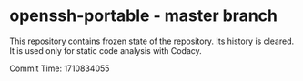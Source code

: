 # openssh-portable - master branch

This repository contains frozen state of the repository.
Its history is cleared. It is used only for static code
analysis with Codacy.

Commit Time: 1710834055
